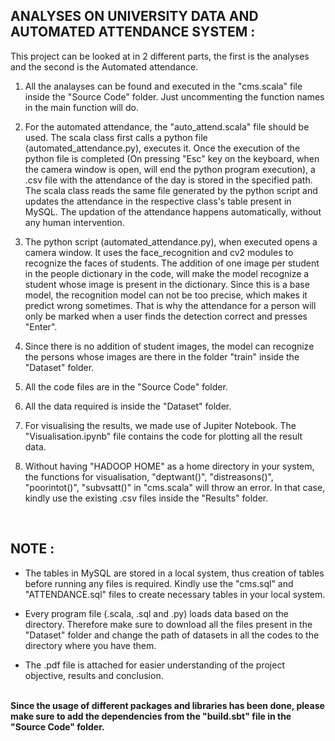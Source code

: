 ## ANALYSES ON UNIVERSITY DATA AND AUTOMATED ATTENDANCE SYSTEM :


This project can be looked at in 2 different parts, the first is the analyses and the second is the Automated attendance.

1. All the analayses can be found and executed in the "cms.scala" file inside the "Source Code" folder. Just uncommenting the function names in the main function will do.

2. For the automated attendance, the "auto_attend.scala" file should be used. The scala class first calls a python file (automated_attendance.py), executes it. Once the execution of the python file is completed (On pressing "Esc" key on the keyboard, when the camera window is open, will end the python program execution), a .csv file with the attendance of the day is stored in the specified path. The scala class reads the same file generated by the python script and updates the attendance in the respective class's table present in MySQL. The updation of the attendance happens automatically, without any human intervention.

3. The python script (automated_attendance.py), when executed opens a camera window. It uses the face_recognition and cv2 modules to recognize the faces of students. The addition of one image per student in the people dictionary in the code, will make the model recognize a student whose image is present in the dictionary. Since this is a base model, the recognition model can not be too precise, which makes it predict wrong sometimes. That is why the attendance for a person will only be marked when a user finds the detection correct and presses "Enter".

4. Since there is no addition of student images, the model can recognize the persons whose images are there in the folder "train" inside the "Dataset" folder.

5. All the code files are in the "Source Code" folder.

6. All the data required is inside the "Dataset" folder.

7. For visualising the results, we made use of Jupiter Notebook. The "Visualisation.ipynb" file contains the code for plotting all the result data.

8. Without having "HADOOP HOME" as a home directory in your system, the functions for visualisation, "deptwant()", "distreasons()", "poorintot()", "subvsatt()"  in "cms.scala" will throw an error. In that case, kindly use the existing .csv files inside the "Results" folder.
<br>


## NOTE :
 
- The tables in MySQL are stored in a local system, thus creation of tables before running any files is required. Kindly use the "cms.sql" and "ATTENDANCE.sql" files to create necessary tables in your local system. 

- Every program file (.scala, .sql and .py) loads data based on the directory. Therefore make sure to download all the files present in the "Dataset" folder and change the path of datasets in all the codes to the directory where you have them.

- The .pdf file is attached for easier understanding of the project objective, results and conclusion.
<br><br>


**Since the usage of different packages and libraries has been done, please make sure to add the dependencies from the "build.sbt" file in the "Source Code" folder.**